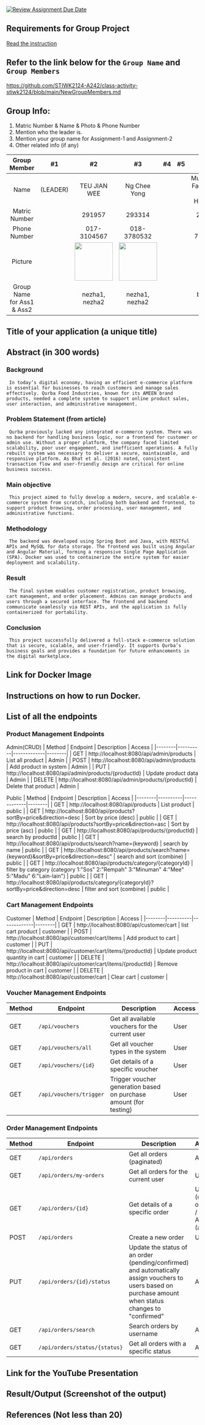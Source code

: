 [![Review Assignment Due Date](https://classroom.github.com/assets/deadline-readme-button-22041afd0340ce965d47ae6ef1cefeee28c7c493a6346c4f15d667ab976d596c.svg)](https://classroom.github.com/a/co02Vmtr)
## Requirements for Group Project
[Read the instruction](https://github.com/STIWK2124-A242/class-activity-stiwk2124/blob/main/Group_Project_Guideline.md)

## Refer to the link below for the `Group Name` and `Group Members`
https://github.com/STIWK2124-A242/class-activity-stiwk2124/blob/main/NewGroupMembers.md

## Group Info:
1. Matric Number & Name & Photo & Phone Number
1. Mention who the leader is.
1. Mention your group name for Assignment-1 and Assignment-2
1. Other related info (if any)

| Group Member    | #1    | #2    | #3    | #4    | #5    | #6    | #7    |
| :---:   | :---: | :---: | :---: | :---: | :---: | :---: | :---: |
| Name    |  (LEADER) | TEU JIAN WEE | Ng Chee Yong |  |  | Muhammad Fakhrurrazi bin Hasbullah | Mayana Amy |
| Matric Number |  | 291957 | 293314 |  |  | 296072 | 292702 |
| Phone Number |  | 017-3104567 | 018-3780532 |  |  | 018-7655716 | 019-8798221 |
| Picture |  | <img src="https://github.com/user-attachments/assets/2539f8e5-b5cb-4798-a019-b0905342afae" width="100"/> | <img src="https://github.com/user-attachments/assets/a902ef44-f8df-4017-80e1-b6c21f3ab230" width="100"/> |  |  |  |  |
| Group Name for Ass1 & Ass2 ||nezha1, nezha2| nezha1, nezha2 |||blitzers, blitzer|blitzers, blitzer|


## Title of your application (a unique title)
## Abstract (in 300 words)
### Background
     In today’s digital economy, having an efficient e-commerce platform is essential for businesses to reach customers and manage sales effectively. Qurba Food Industries, known for its AMEEN brand products, needed a complete system to support online product sales, user interaction, and administrative management.
      
### Problem Statement (from article)
     Qurba previously lacked any integrated e-commerce system. There was no backend for handling business logic, nor a frontend for customer or admin use. Without a proper platform, the company faced limited scalability, poor user engagement, and inefficient operations. A fully rebuilt system was necessary to deliver a secure, maintainable, and responsive platform. As Bhat et al. (2016) noted, consistent transaction flow and user-friendly design are critical for online business success.
      
### Main objective
     This project aimed to fully develop a modern, secure, and scalable e-commerce system from scratch, including both backend and frontend, to support product browsing, order processing, user management, and administrative functions.

### Methodology
     The backend was developed using Spring Boot and Java, with RESTful APIs and MySQL for data storage. The frontend was built using Angular and Angular Material, forming a responsive Single Page Application (SPA). Docker was used to containerize the entire system for easier deployment and scalability.

### Result
     The final system enables customer registration, product browsing, cart management, and order placement. Admins can manage products and users through a secured interface. The frontend and backend communicate seamlessly via REST APIs, and the application is fully containerized for portability.

### Conclusion
     This project successfully delivered a full-stack e-commerce solution that is secure, scalable, and user-friendly. It supports Qurba’s business goals and provides a foundation for future enhancements in the digital marketplace.


## Link for Docker Image

## Instructions on how to run Docker.

## List of all the endpoints

### Product Management Endpoints

Admin(CRUD)
| Method | Endpoint | Description | Access |
|--------|----------|-------------|--------|
| GET | http://localhost:8080/api/admin/products | List all product | Admin |
| POST | http://localhost:8080/api/admin/products | Add product in system | Admin |
| PUT | http://localhost:8080/api/admin/products/{productId} | Update product data | Admin |
| DELETE | http://localhost:8080/api/admin/products/{productId} | Delete that product | Admin |

Public
| Method | Endpoint | Description | Access |
|--------|----------|-------------|--------|
| GET | http://localhost:8080/api/products | List product | public |
| GET | http://localhost:8080/api/products?sortBy=price&direction=desc | Sort by price (desc) | public |
| GET | http://localhost:8080/api/products?sortBy=price&direction=asc | Sort by price (asc) | public |
| GET | http://localhost:8080/api/products/{productId} | search by productId | public |
| GET | http://localhost:8080/api/products/search?name={keyword} | search by name | public |
| GET | http://localhost:8080/api/products/search?name={keyword}&sortBy=price&direction=desc" | search and sort (combine) | public |
| GET | http://localhost:8080/api/products/category/{categoryId} | filter by category (category 1:"Sos" 2:"Rempah" 3:"Minuman" 4:"Mee" 5:"Madu" 6:"Lain-lain") | public |
| GET | http://localhost:8080/api/products/category/{categoryId}?sortBy=price&direction=desc | filter and sort (combine) | public |


### Cart Management Endpoints

Customer
| Method | Endpoint | Description | Access |
|--------|----------|-------------|--------|
| GET | http://localhost:8080/api/customer/cart | list cart product | customer |
| POST | http://localhost:8080/api/customer/cart/items | Add product to cart | customer |
| PUT | http://localhost:8080/api/customer/cart/items/{productId} | Update product quantity in cart | customer |
| DELETE | http://localhost:8080/api/customer/cart/items/{productId} | Remove product in cart | customer |
| DELETE | http://localhost:8080/api/customer/cart | Clear cart | customer |


### Voucher Management Endpoints

| Method | Endpoint | Description | Access |
|--------|----------|-------------|--------|
| GET | `/api/vouchers` | Get all available vouchers for the current user | User |
| GET | `/api/vouchers/all` | Get all voucher types in the system | User |
| GET | `/api/vouchers/{id}` | Get details of a specific voucher | User |
| GET | `/api/vouchers/trigger` | Trigger voucher generation based on purchase amount (for testing) | User |


### Order Management Endpoints

| Method | Endpoint | Description | Access |
|--------|----------|-------------|--------|
| GET | `/api/orders` | Get all orders (paginated) | Admin |
| GET | `/api/orders/my-orders` | Get all orders for the current user | User |
| GET | `/api/orders/{id}` | Get details of a specific order | User (own orders) / Admin (all) |
| POST | `/api/orders` | Create a new order | User |
| PUT | `/api/orders/{id}/status` | Update the status of an order (pending/confirmed) and automatically assign vouchers to users based on purchase amount when status changes to "confirmed" | Admin |
| GET | `/api/orders/search` | Search orders by username | Admin |
| GET | `/api/orders/status/{status}` | Get all orders with a specific status | Admin |

## Link for the YouTube Presentation

## Result/Output (Screenshot of the output)

## References (Not less than 20)

